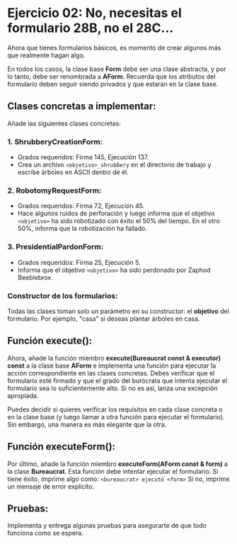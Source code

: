 # Ejercicio 02: No, necesitas el formulario 28B, no el 28C...

Ahora que tienes formularios básicos, es momento de crear algunos más que realmente hagan algo.

En todos los casos, la clase base **Form** debe ser una clase abstracta, y por lo tanto, debe ser renombrada a **AForm**. Recuerda que los atributos del formulario deben seguir siendo privados y que estarán en la clase base.

## Clases concretas a implementar:
Añade las siguientes clases concretas:

### 1. ShrubberyCreationForm:
- Grados requeridos: Firma 145, Ejecución 137.
- Crea un archivo `<objetivo>_shrubbery` en el directorio de trabajo y escribe árboles en ASCII dentro de él.

### 2. RobotomyRequestForm:
- Grados requeridos: Firma 72, Ejecución 45.
- Hace algunos ruidos de perforación y luego informa que el objetivo `<objetivo>` ha sido robotizado con éxito el 50% del tiempo. En el otro 50%, informa que la robotización ha fallado.

### 3. PresidentialPardonForm:
- Grados requeridos: Firma 25, Ejecución 5.
- Informa que el objetivo `<objetivo>` ha sido perdonado por Zaphod Beeblebrox.

### Constructor de los formularios:
Todas las clases toman solo un parámetro en su constructor: el **objetivo** del formulario. Por ejemplo, "casa" si deseas plantar árboles en casa.

## Función execute():
Ahora, añade la función miembro **execute(Bureaucrat const & executor) const** a la clase base **AForm** e implementa una función para ejecutar la acción correspondiente en las clases concretas. Debes verificar que el formulario esté firmado y que el grado del burócrata que intenta ejecutar el formulario sea lo suficientemente alto. Si no es así, lanza una excepción apropiada.

Puedes decidir si quieres verificar los requisitos en cada clase concreta o en la clase base (y luego llamar a otra función para ejecutar el formulario). Sin embargo, una manera es más elegante que la otra.

## Función executeForm():
Por último, añade la función miembro **executeForm(AForm const & form)** a la clase **Bureaucrat**. Esta función debe intentar ejecutar el formulario. Si tiene éxito, imprime algo como:
`<bureaucrat> ejecutó <form>`
Si no, imprime un mensaje de error explícito.

## Pruebas:
Implementa y entrega algunas pruebas para asegurarte de que todo funciona como se espera.

